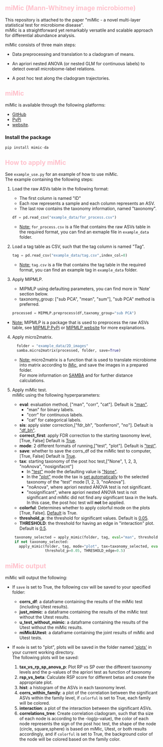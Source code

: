 # <h2 style="color:pink;">miMic (Mann-Whitney image microbiome) </h2>

This repository is attached to the paper "miMic - a novel multi-layer statistical test for microbiome disease".    
miMic is a straightforward yet remarkably versatile and scalable approach for differential abundance analysis.

miMic consists of three main steps:

- Data preprocessing and translation to a cladogram of means.

-  An apriori nested ANOVA (or nested GLM for continuous labels) to detect overall microbiome-label relations.

-  A post hoc test along the cladogram trajectories.


## <h2 style="color:pink;"> miMic</h2>

miMic is available through the following platforms:
- [GitHub](https://github.com/oshritshtossel/miMic) 
- [PyPi](https://pypi.org/project/mimic-da/)
- [website](https://micros.math.biu.ac.il/).

### Install the package
```python
pip install mimic-da
```
### <h2 style="color:pink;"> How to apply miMic </h2>
See `example_use.py` for an example of how to use miMic.  
The example containing the following steps:

1. Load the raw ASVs table in the following format:    
   - The first column is named "ID"
   - Each row represents a sample and each column represents an ASV.  
   - The last row contains the taxonomy information, named "taxonomy".

    ```python
    df = pd.read_csv("example_data/for_process.csv")
    ```
   - <u>Note:</u> `for_process.csv` is a file that contains the raw ASVs table in the required format, you can find an exmaple file in `example_data` folder.


3. Load a tag table as CSV, such that the tag column is named "Tag".

      ```python
    tag = pd.read_csv("example_data/tag.csv",index_col=0)
      ```
   - <u>Note:</u>  `tag.csv` is a file that contains the tag table in the required format, you can find an example tag in `example_data` folder.


3. Apply MIPMLP.
   - MIPMLP using defaulting parameters, you can find more in 'Note' section below.
   - taxonomy_group: ["sub PCA", "mean", "sum"], "sub PCA" method is preferred.

   ```python
   processed = MIPMLP.preprocess(df,taxnomy_group="sub PCA")
   ```
  - <u>Note:</u>  MIPMLP is a package that is used to preprocess the raw ASVs table, see [MIPMLP PyPi](https://pypi.org/project/MIPMLP/) or [MIPMLP website](https://mip-mlp.math.biu.ac.il/Home) for more explanations.
     

4. Apply micro2matrix.

      ```python
        folder = "example_data/2D_images"
        samba.micro2matrix(processed, folder, save=True)
    ```
   - <u>Note:</u> micro2matrix is a function that is used to translate microbiome into matrix according to [iMic](https://www.tandfonline.com/doi/full/10.1080/19490976.2023.2224474), and save the images in a prepared folder.   
     For more information on [SAMBA](https://github.com/oshritshtossel/SAMBA) and for further distance calculations.


5. Apply miMic test.   
   miMic using the following hyperparameters:   
    - **eval**: evaluation method, ["man", "corr", "cat"]. Default is <u>"man"</u>.
      - "man" for binary labels.
      - "corr" for continuous labels.
      - "cat" for categorical labels.
    - **sis**: apply sister correction,["fdr_bh", "bonferroni", "no"]. Default is <u>"df_bh"</u>.
    - **correct_first**: apply FDR correction to the starting taxonomy level,[True, False] Default is <u>True</u>.
    - **mode**: 2 different formats of running,["test", "plot"]. Default is <u>"test"</u>.
    - **save**: whether to save the corrs_df od the miMic test to computer,[True, False] Default is <u>True</u>.
    - **tax**: starting taxonomy of the post hoc test,["None", 1, 2, 3, "noAnova", "nosignifacnt"]   
      - In <u>"test"</u> mode the defaulting value is <u>"None"</u>. 
      - In the <u>"plot"</u> mode the tax is <u>set automatically</u> to the selected taxonomy of the "test" mode [1, 2, 3, "noAnova"].
      - "noAnova", where apriori nested ANOVA test is not significant.
      - "nosignificant", where apriori nested ANOVA test is not significant and miMic did not find any significant taxa in the leafs. In this case, the post hoc test will **not** be applied.
    - **colorful**: Determines whether to apply colorful mode on the plots [True, False]. <u>Default</u> is True.
    - **threshold_p**: the threshold for significant values. Default is <u>0.05</u>.
    - **THRESHOLD**: the threshold for having an edge in "interaction" plot. Default is <u>0.5</u>.

     ```python
      taxonomy_selected = apply_mimic(folder, tag, eval="man", threshold_p=0.05, save=True)
      if not taxonomy_selected:
        apply_mimic(folder, tag, mode="plot", tax=taxonomy_selected, eval="man", sis='fdr_bh', save=False,
                    threshold_p=0.05, THRESHOLD_edge=0.5)
   ```
### <h2 style="color:pink;"> miMic output</h2>
miMic will output the following:

- If `save` is set to True, the following csv will be saved to your specified folder:
  - **corrs_df**: a dataframe containing the results of the miMic test (including Utest results).
  - **just_mimic**: a dataframe containing the results of the miMic test without the Utest results.
  - **u_test_without_mimic**: a dataframe containing the results of the Utest without the miMic results.
  - **miMic&Utest**: a dataframe containing the joint results of miMic and Utest tests.


- If `mode` is set to "plot", plots will be saved in the folder named <u>'plots'</u> in your current working directory.    
The following plots will be saved:
   1.  **tax_vs_rp_sp_anova_p**: Plot RP vs SP over the different taxonomy levels and the p-values of the apriori test as function of taxonomy
   2. **rsp_vs_beta**: Calculate RSP score for different betas and create the appropriate plot.
   3. **hist**: a histogram of the ASVs in each taxonomy level.
   4. **corrs_within_family**: a plot of the correlation between the significant ASVs within the family level, if `colorful` is set to True, each family will be colored.  
   5. **interaction**: a plot of the interaction between the significant ASVs.
   6. **correlations_tree**: Create correlation cladogram, such that tha size of each node is according to the -log(p-value), the color of 
       each node represents the sign of the post hoc test, the shape of the node (circle, square,sphere) is based on 
       miMic, Utest, or both results accordingly, and if `colorful` is set to True, the background color of the node will be colored based on the family color. 








 
   
   

